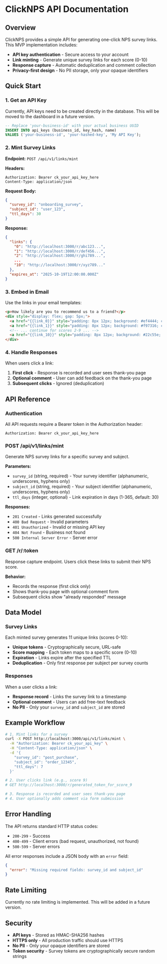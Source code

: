 # ClickNPS API Documentation

## Overview

ClickNPS provides a simple API for generating one-click NPS survey links. This MVP implementation includes:

- **API key authentication** - Secure access to your account
- **Link minting** - Generate unique survey links for each score (0-10)
- **Response capture** - Automatic deduplication and comment collection
- **Privacy-first design** - No PII storage, only your opaque identifiers

## Quick Start

### 1. Get an API Key

Currently, API keys need to be created directly in the database. This will be moved to the dashboard in a future version.

```sql
-- Replace 'your-business-id' with your actual business UUID
INSERT INTO api_keys (business_id, key_hash, name) 
VALUES ('your-business-id', 'your-hashed-key', 'My API Key');
```

### 2. Mint Survey Links

**Endpoint:** `POST /api/v1/links/mint`

**Headers:**
```
Authorization: Bearer ck_your_api_key_here
Content-Type: application/json
```

**Request Body:**
```json
{
  "survey_id": "onboarding_survey",
  "subject_id": "user_123",
  "ttl_days": 30
}
```

**Response:**
```json
{
  "links": {
    "0": "http://localhost:3000/r/abc123...",
    "1": "http://localhost:3000/r/def456...",
    "2": "http://localhost:3000/r/ghi789...",
    ...
    "10": "http://localhost:3000/r/xyz789..."
  },
  "expires_at": "2025-10-19T12:00:00.000Z"
}
```

### 3. Embed in Email

Use the links in your email templates:

```html
<p>How likely are you to recommend us to a friend?</p>
<div style="display: flex; gap: 5px;">
  <a href="{{link_0}}" style="padding: 8px 12px; background: #ef4444; color: white; text-decoration: none; border-radius: 4px;">0</a>
  <a href="{{link_1}}" style="padding: 8px 12px; background: #f97316; color: white; text-decoration: none; border-radius: 4px;">1</a>
  <!-- ... continue for scores 2-9 ... -->
  <a href="{{link_10}}" style="padding: 8px 12px; background: #22c55e; color: white; text-decoration: none; border-radius: 4px;">10</a>
</div>
```

### 4. Handle Responses

When users click a link:

1. **First click** - Response is recorded and user sees thank-you page
2. **Optional comment** - User can add feedback on the thank-you page  
3. **Subsequent clicks** - Ignored (deduplication)

## API Reference

### Authentication

All API requests require a Bearer token in the Authorization header:

```
Authorization: Bearer ck_your_api_key_here
```

### POST /api/v1/links/mint

Generate NPS survey links for a specific survey and subject.

**Parameters:**

- `survey_id` (string, required) - Your survey identifier (alphanumeric, underscores, hyphens only)
- `subject_id` (string, required) - Your subject identifier (alphanumeric, underscores, hyphens only)  
- `ttl_days` (integer, optional) - Link expiration in days (1-365, default: 30)

**Responses:**

- `201 Created` - Links generated successfully
- `400 Bad Request` - Invalid parameters
- `401 Unauthorized` - Invalid or missing API key
- `404 Not Found` - Business not found
- `500 Internal Server Error` - Server error

### GET /r/:token

Response capture endpoint. Users click these links to submit their NPS score.

**Behavior:**

- Records the response (first click only)
- Shows thank-you page with optional comment form
- Subsequent clicks show "already responded" message

## Data Model

### Survey Links

Each minted survey generates 11 unique links (scores 0-10):

- **Unique tokens** - Cryptographically secure, URL-safe
- **Score mapping** - Each token maps to a specific score (0-10)
- **Expiration** - Links expire after the specified TTL
- **Deduplication** - Only first response per subject per survey counts

### Responses

When a user clicks a link:

- **Response record** - Links the survey link to a timestamp
- **Optional comment** - Users can add free-text feedback
- **No PII** - Only your `survey_id` and `subject_id` are stored

## Example Workflow

```bash
# 1. Mint links for a survey
curl -X POST http://localhost:3000/api/v1/links/mint \
  -H "Authorization: Bearer ck_your_api_key" \
  -H "Content-Type: application/json" \
  -d '{
    "survey_id": "post_purchase",
    "subject_id": "order_12345",
    "ttl_days": 7
  }'

# 2. User clicks link (e.g., score 9)
# GET http://localhost:3000/r/generated_token_for_score_9

# 3. Response is recorded and user sees thank-you page
# 4. User optionally adds comment via form submission
```

## Error Handling

The API returns standard HTTP status codes:

- `200-299` - Success
- `400-499` - Client errors (bad request, unauthorized, not found)
- `500-599` - Server errors

All error responses include a JSON body with an `error` field:

```json
{
  "error": "Missing required fields: survey_id and subject_id"
}
```

## Rate Limiting

Currently no rate limiting is implemented. This will be added in a future version.

## Security

- **API keys** - Stored as HMAC-SHA256 hashes
- **HTTPS only** - All production traffic should use HTTPS
- **No PII** - Only your opaque identifiers are stored
- **Token security** - Survey tokens are cryptographically secure random strings